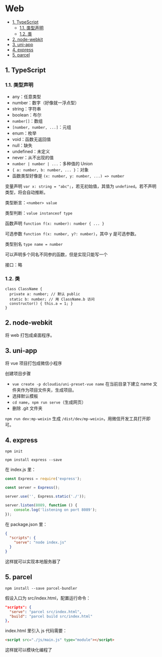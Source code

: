 # Web

- [1. TypeScript](#1-typescript)
  - [1.1. 类型声明](#11-类型声明)
  - [1.2. 类](#12-类)
- [2. node-webkit](#2-node-webkit)
- [3. uni-app](#3-uni-app)
- [4. express](#4-express)
- [5. parcel](#5-parcel)

## 1. TypeScript

### 1.1. 类型声明

- any：任意类型
- number：数字（好像就一浮点型）
- string：字符串
- boolean：布尔
- `number[]`：数组
- `[number, number, ...]`：元组
- enum：枚举
- void：函数无返回值
- null：缺失
- undefined：未定义
- never：从不出现的值
- `number | number | ...`：多种值的 Union
- `{ a: number, b: number, ... }`：对象
- 函数类型好像是 `(x: number, y: number, ...) => number`

变量声明 `var x: string = "abc";`，若无初始值，其值为 `undefined`。若不声明类型，将会自动推断。

类型断言：`<number> value`

类型判断：`value instanceof type`

函数声明 `function f(x: number): number { ... }`

可选参数 `function f(x: number, y?: number)`，其中 y 是可选参数。

类型别名 `type name = number`

可以声明多个同名不同参的函数，但是实现只能写一个

接口：略

### 1.2. 类

```TS
class ClassName {
  private a: number; // 默认 public
  static b: number; // 用 ClassName.b 访问
  constructor() { this.a = 1; }
}
```

## 2. node-webkit

将 web 打包成桌面程序。

## 3. uni-app

将 vue 项目打包成微信小程序

创建项目步骤

- `vue create -p dcloudio/uni-preset-vue name` 在当前目录下建立 name 文件夹作为项目文件夹，生成项目。
- 选择默认模板
- `cd name`，`npm run serve`（生成网页）
- 删除 .git 文件夹

`npm run dev:mp-weixin` 生成 `/dist/dev/mp-weixin`，用微信开发工具打开即可。

## 4. express

`npm init`

`npm install express --save`

在 index.js 里：

```js
const Express = require('express');

const server = Express();

server.use('', Express.static('./'));

server.listen(8089, function () {
    console.log('listening on port 8089');
});
```

在 package.json 里：

```json
{
  "scripts": {
    "serve": "node index.js"
  }
}
```

这样就可以实现本地服务器了

## 5. parcel

`npm install --save parcel-bundler`

假设入口为 src/index.html，配置运行命令：

```json
"scripts": {
  "serve": "parcel src/index.html",
  "build": "parcel build src/index.html"
},
```

index.html 里引入 js 代码需要：

```html
<script src="./js/main.js" type="module"></script>
```

这样就可以模块化编程了
